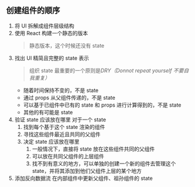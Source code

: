 ## 创建组件的顺序

1. 将 UI 拆解成组件层级结构
2. 使用 React 构建一个静态的版本
   > 静态版本，这个时候还没有 state
3. 找出 UI 精简且完整的 state 表示
   > 组织 state 最重要的一个原则是*DRY（Donnot repeat yourself 不要自我重复）*
   - 随着时间保持不变的，不是 state
   - 通过 props 从父组件传递的，不是 state
   - 可以基于已组件中已有的 state 和 props 进行计算得到的，不是 state
   - 其他的有可能是 state
4. 验证 state 应该放在哪里
   对于一个 state
   1. 找到每个基于这个 state 渲染的组件
   2. 寻找这些组件最近且共同的父组件
   3. 决定 state 应该放在哪里
      1. 一般情况下，直接将 state 放在这些组件共同的父组件
      2. 可以放在共同父组件的上层组件
      3. 找不到有意义的地方，可以单独的创建一个新的组件去管理这个 state，并将其添加到他们父组件上层的某个地方
5. 添加反向数据流
   在内部组件中更新父组件、祖孙组件的 state
